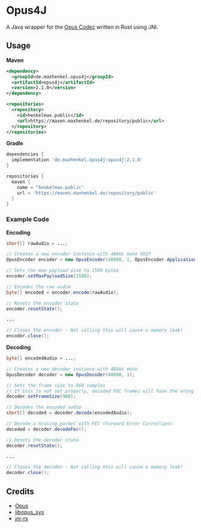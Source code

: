 # Opus4J

A Java wrapper for the [Opus Codec](https://opus-codec.org/) written in Rust using JNI.

## Usage

**Maven**

``` xml
<dependency>
  <groupId>de.maxhenkel.opus4j</groupId>
  <artifactId>opus4j</artifactId>
  <version>2.1.0</version>
</dependency>

<repositories>
  <repository>
    <id>henkelmax.public</id>
    <url>https://maven.maxhenkel.de/repository/public</url>
  </repository>
</repositories>
```

**Gradle**

``` groovy
dependencies {
  implementation 'de.maxhenkel.opus4j:opus4j:2.1.0'
}

repositories {
  maven {
    name = "henkelmax.public"
    url = 'https://maven.maxhenkel.de/repository/public'
  }
}
```

### Example Code

**Encoding**

``` java
short[] rawAudio = ...;

// Creates a new encoder instance with 48kHz mono VOIP
OpusEncoder encoder = new OpusEncoder(48000, 1, OpusEncoder.Application.VOIP);

// Sets the max payload size to 1500 bytes
encoder.setMaxPayloadSize(1500);

// Encodes the raw audio
byte[] encoded = encoder.encode(rawAudio);

// Resets the encoder state
encoder.resetState();

...

// Closes the encoder - Not calling this will cause a memory leak!
encoder.close(); 
```

**Decoding**

``` java
byte[] encodedAudio = ...;

// Creates a new decoder instance with 48kHz mono
OpusDecoder decoder = new OpusDecoder(48000, 1);

// Sets the frame size to 960 samples
// If this is not set properly, decoded FEC frames will have the wrong size
decoder.setFrameSize(960);

// Decodes the encoded audio
short[] decoded = decoder.decode(encodedAudio);

// Decode a missing packet with FEC (Forward Error Correction)
decoded = decoder.decodeFec();

// Resets the decoder state
decoder.resetState();

...

// Closes the decoder - Not calling this will cause a memory leak!
decoder.close();
```

## Credits

- [Opus](https://opus-codec.org/)
- [libopus_sys](https://github.com/cijiugechu/libopus_sys)
- [jni-rs](https://github.com/jni-rs/jni-rs)